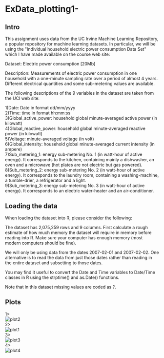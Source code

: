 # ExData_plotting1-
## Intro
This assignment uses data from the UC Irvine Machine Learning Repository, a popular repository for machine learning datasets. In particular, we will be using the "Individual household electric power consumption Data Set" which I have made available on the course web site:

Dataset: Electric power consumption [20Mb]

Description: Measurements of electric power consumption in one household with a one-minute sampling rate over a period of almost 4 years. Different electrical quantities and some sub-metering values are available.

The following descriptions of the 9 variables in the dataset are taken from the UCI web site:

1)Date: Date in format dd/mm/yyyy<br/>2)Time: time in format hh:mm:ss<br/>3)Global_active_power: household global minute-averaged active power (in kilowatt)<br/>4)Global_reactive_power: household global minute-averaged reactive power (in kilowatt)
<br/>5)Voltage: minute-averaged voltage (in volt)
<br/>6)Global_intensity: household global minute-averaged current intensity (in ampere)
<br/>7)Sub_metering_1: energy sub-metering No. 1 (in watt-hour of active energy). It corresponds to the kitchen, containing mainly a dishwasher, an oven and a microwave (hot plates are not electric but gas powered).
<br/>8)Sub_metering_2: energy sub-metering No. 2 (in watt-hour of active energy). It corresponds to the laundry room, containing a washing-machine, a tumble-drier, a refrigerator and a light.
<br/>9)Sub_metering_3: energy sub-metering No. 3 (in watt-hour of active energy). It corresponds to an electric water-heater and an air-conditioner.

## Loading the data
When loading the dataset into R, please consider the following:

The dataset has 2,075,259 rows and 9 columns. First calculate a rough estimate of how much memory the dataset will require in memory before reading into R. Make sure your computer has enough memory (most modern computers should be fine).

We will only be using data from the dates 2007-02-01 and 2007-02-02. One alternative is to read the data from just those dates rather than reading in the entire dataset and subsetting to those dates.

You may find it useful to convert the Date and Time variables to Date/Time classes in R using the strptime() and as.Date() functions.

Note that in this dataset missing values are coded as ?.

## Plots 
1> <br/>
![plot2](https://user-images.githubusercontent.com/32876600/128115326-6c7fc411-7f6e-4abf-909a-c24f7542b7ce.png)<br/>
2> <br/>
![plot1](https://user-images.githubusercontent.com/32876600/128115317-9b96542d-ea97-401b-ab86-e1d20c60138b.png) <br/>
3><br/>
![plot3](https://user-images.githubusercontent.com/32876600/128115338-4b0b35a3-3cef-4ec5-94e7-fe63d301e8c2.png)<br/>
4> <br/>
![plot4](https://user-images.githubusercontent.com/32876600/128115344-39a70239-5c68-41fb-a3e0-070e21752b99.png)
